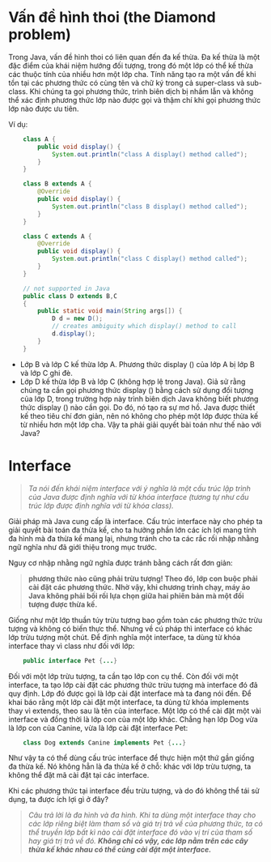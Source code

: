 # Vấn đề hình thoi (the Diamond problem)

Trong Java, vấn đề hình thoi có liên quan đến đa kế thừa. Đa kế thừa là một đặc điểm của khái niệm hướng đối tượng, trong đó một lớp có thể kế thừa các thuộc tính của nhiều hơn một lớp cha. Tính năng tạo ra một vấn đề khi tồn tại các phương thức có cùng tên và chữ ký trong cả super-class và sub-class. Khi chúng ta gọi phương thức, trình biên dịch bị nhầm lẫn và không thể xác định phương thức lớp nào được gọi và thậm chí khi gọi phương thức lớp nào được ưu tiên.

Ví dụ: 
```java
    class A {
        public void display() {
            System.out.println("class A display() method called");
        }
    }

    class B extends A {
        @Override
        public void display() {
            System.out.println("class B display() method called");
        }
    }

    class C extends A {
        @Override
        public void display() {
            System.out.println("class C display() method called");
        }
    }

    // not supported in Java
    public class D extends B,C
    {
        public static void main(String args[]) {
            D d = new D();
            // creates ambiguity which display() method to call
            d.display();
        }
    }
```
- Lớp B và lớp C kế thừa lớp A. Phương thức display () của lớp A bị lớp B và lớp C ghi đè.
- Lớp D kế thừa lớp B và lớp C (không hợp lệ trong Java). Giả sử rằng chúng ta cần gọi phương thức display () bằng cách sử dụng đối tượng của lớp D, trong trường hợp này trình biên dịch Java không biết phương thức display () nào cần gọi. Do đó, nó tạo ra sự mơ hồ. Java được thiết kế theo tiêu chí đơn giản, nên nó không cho phép một lớp được thừa kế từ nhiều hơn một lớp cha.
Vậy ta phải giải quyết bài toán như thế nào với Java?


# Interface

> *Ta nói đến khái niệm interface với ý nghĩa là một cấu trúc lập trình của Java được định nghĩa với từ khóa interface (tương tự như cấu trúc lớp được định nghĩa với từ khóa class).*

Giải pháp mà Java cung cấp là interface. Cấu trúc interface này cho phép ta giải quyết bài toán đa thừa kế, cho ta hưởng phần lớn các ích lợi mang tính đa hình mà đa thừa kế mang lại, nhưng tránh cho ta các rắc rối nhập nhằng ngữ nghĩa như đã giới thiệu trong mục trước. 

Nguy cơ nhập nhằng ngữ nghĩa được tránh bằng cách rất đơn giản: 
> **phương thức nào cũng phải trừu tượng! Theo đó, lớp con buộc phải cài đặt các phương thức. Nhờ vậy, khi chương trình chạy, máy ảo Java không phải bối rối lựa chọn giữa hai phiên bản mà một đối tượng được thừa kế.**

Giống như một lớp thuần túy trừu tượng bao gồm toàn các phương thức trừu tượng và không có biến thực thể. Nhưng về cú pháp thì interface có khác lớp trừu tượng một chút. Để định nghĩa một interface, ta dùng từ khóa interface thay vì class như đối với lớp:
```java
    public interface Pet {...}
```

Đối với một lớp trừu tượng, ta cần tạo lớp con cụ thể. Còn đối với một interface, ta tạo lớp cài đặt các phương thức trừu tượng mà interface đó đã quy định. Lớp đó được gọi là lớp cài đặt interface mà ta đang nói đến. Để khai báo rằng một lớp cài đặt một interface, ta dùng từ khóa implements thay vì extends, theo sau là tên của interface. Một lớp có thể cài đặt một vài interface và đồng thời là lớp con của một lớp khác. Chẳng hạn lớp Dog vừa là lớp con của Canine, vừa là lớp cài đặt interface Pet:
```java
    class Dog extends Canine implements Pet {...}
```

Như vậy ta có thể dùng cấu trúc interface để thực hiện một thứ gần giống đa thừa kế. Nó không hẳn là đa thừa kế ở chỗ: khác với lớp trừu tượng, ta không thể đặt mã cài đặt tại các interface.

Khi các phương thức tại interface đều trừu tượng, và do đó không thể tái sử dụng, ta được ích lợi gì ở đây? 
> *Câu trả lời là đa hình và đa hình. Khi ta dùng một interface thay cho các lớp riêng biệt làm tham số và giá trị trả về của phương thức, ta có thể truyền lớp bất kì nào cài đặt interface đó vào vị trí của tham số hay giá trị trả về đó. ***Không chỉ có vậy, các lớp nằm trên các cây thừa kế khác nhau có thể cùng cài đặt một interface.****